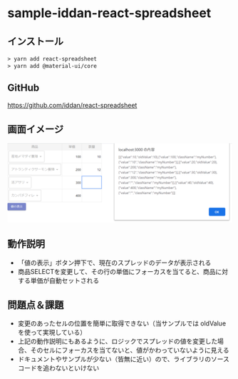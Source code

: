 # sample-iddan-react-spreadsheet

## インストール

```
> yarn add react-spreadsheet
> yarn add @material-ui/core
```

## GitHub

https://github.com/iddan/react-spreadsheet

## 画面イメージ

![Image01](./Image01.png)

## 動作説明

- 「値の表示」ボタン押下で、現在のスプレッドのデータが表示される
- 商品SELECTを変更して、その行の単価にフォーカスを当てると、商品に対する単価が自動セットされる

## 問題点＆課題

- 変更のあったセルの位置を簡単に取得できない（当サンプルでは oldValue を使って実現している）
- 上記の動作説明にもあるように、ロジックでスプレッドの値を変更した場合、そのセルにフォーカスを当てないと、値がかわっていないように見える
- ドキュメントやサンプルが少ない（皆無に近い）ので、ライブラリのソースコードを追わないといけない
